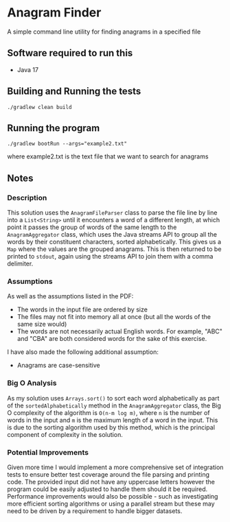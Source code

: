 # Anagram Finder
A simple command line utility for finding anagrams in a specified file

## Software required to run this
* Java 17

## Building and Running the tests
```
./gradlew clean build
```

## Running the program
```
./gradlew bootRun --args="example2.txt" 
```
where example2.txt is the text file that we want to search for anagrams

## Notes

### Description

This solution uses the `AnagramFileParser` class to parse the file line by line into a `List<String>` until it encounters a word of a different length, at which point it passes the group of words of  the same length to the `AnagramAggregator` class, which uses the Java streams API to group all the words by their constituent characters, sorted alphabetically. This gives us a `Map` where the values are the grouped anagrams. This is then returned to be printed to `stdout`, again using the streams API to join them with a comma delimiter. 

### Assumptions

As well as the assumptions listed in the PDF:
- The words in the input file are ordered by size
- The files may not fit into memory all at once (but all the words of the same size would)
- The words are not necessarily actual English words. For example, "ABC" and "CBA" are both considered words for the sake of this exercise.

I have also made the following additional assumption:
- Anagrams are case-sensitive

### Big O Analysis

As my solution uses `Arrays.sort()` to sort each word alphabetically as part of  the `sortedAlphabetically` method in the `AnagramAggregator` class, the Big O complexity of the algorithm is `O(n⋅m log m)`, where `n` is the number of words in the input and `m` is the maximum length of a word in the input. This is due to the sorting algorithm used by this method, which is the principal component of complexity in the solution.

### Potential Improvements

Given more time I would implement a more comprehensive set of integration tests to ensure better test coverage around the file parsing and printing code. The provided input did not have any uppercase letters however the program could be easily adjusted to handle them should it be required. Performance improvements would also be possible - such as investigating more efficient sorting algorithms or using a parallel stream but these may need to be driven by a requirement to handle bigger datasets.


